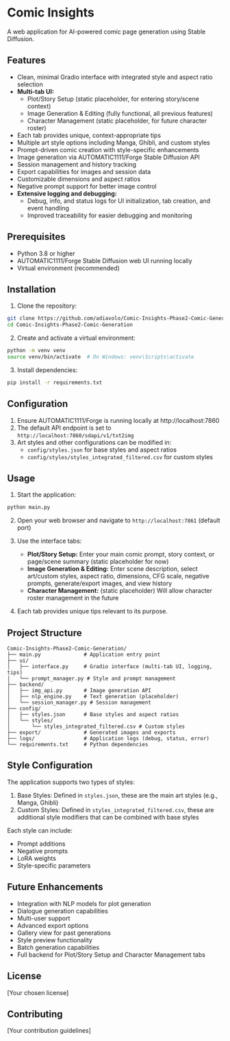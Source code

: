 # Comic Insights

A web application for AI-powered comic page generation using Stable Diffusion.

## Features

- Clean, minimal Gradio interface with integrated style and aspect ratio selection
- **Multi-tab UI:**
  - Plot/Story Setup (static placeholder, for entering story/scene context)
  - Image Generation & Editing (fully functional, all previous features)
  - Character Management (static placeholder, for future character roster)
- Each tab provides unique, context-appropriate tips
- Multiple art style options including Manga, Ghibli, and custom styles
- Prompt-driven comic creation with style-specific enhancements
- Image generation via AUTOMATIC1111/Forge Stable Diffusion API
- Session management and history tracking
- Export capabilities for images and session data
- Customizable dimensions and aspect ratios
- Negative prompt support for better image control
- **Extensive logging and debugging:**
  - Debug, info, and status logs for UI initialization, tab creation, and event handling
  - Improved traceability for easier debugging and monitoring

## Prerequisites

- Python 3.8 or higher
- AUTOMATIC1111/Forge Stable Diffusion web UI running locally
- Virtual environment (recommended)

## Installation

1. Clone the repository:
```bash
git clone https://github.com/adiavolo/Comic-Insights-Phase2-Comic-Generation.git
cd Comic-Insights-Phase2-Comic-Generation
```

2. Create and activate a virtual environment:
```bash
python -m venv venv
source venv/bin/activate  # On Windows: venv\Scripts\activate
```

3. Install dependencies:
```bash
pip install -r requirements.txt
```

## Configuration

1. Ensure AUTOMATIC1111/Forge is running locally at http://localhost:7860
2. The default API endpoint is set to `http://localhost:7860/sdapi/v1/txt2img`
3. Art styles and other configurations can be modified in:
   - `config/styles.json` for base styles and aspect ratios
   - `config/styles/styles_integrated_filtered.csv` for custom styles

## Usage

1. Start the application:
```bash
python main.py
```

2. Open your web browser and navigate to `http://localhost:7861` (default port)

3. Use the interface tabs:
   - **Plot/Story Setup:** Enter your main comic prompt, story context, or page/scene summary (static placeholder for now)
   - **Image Generation & Editing:** Enter scene description, select art/custom styles, aspect ratio, dimensions, CFG scale, negative prompts, generate/export images, and view history
   - **Character Management:** (static placeholder) Will allow character roster management in the future

4. Each tab provides unique tips relevant to its purpose.

## Project Structure

```
Comic-Insights-Phase2-Comic-Generation/
├── main.py              # Application entry point
├── ui/
│   ├── interface.py     # Gradio interface (multi-tab UI, logging, tips)
│   └── prompt_manager.py # Style and prompt management
├── backend/
│   ├── img_api.py       # Image generation API
│   ├── nlp_engine.py    # Text generation (placeholder)
│   └── session_manager.py # Session management
├── config/
│   ├── styles.json      # Base styles and aspect ratios
│   └── styles/
│       └── styles_integrated_filtered.csv # Custom styles
├── export/              # Generated images and exports
├── logs/                # Application logs (debug, status, error)
└── requirements.txt     # Python dependencies
```

## Style Configuration

The application supports two types of styles:
1. Base Styles: Defined in `styles.json`, these are the main art styles (e.g., Manga, Ghibli)
2. Custom Styles: Defined in `styles_integrated_filtered.csv`, these are additional style modifiers that can be combined with base styles

Each style can include:
- Prompt additions
- Negative prompts
- LoRA weights
- Style-specific parameters

## Future Enhancements

- Integration with NLP models for plot generation
- Dialogue generation capabilities
- Multi-user support
- Advanced export options
- Gallery view for past generations
- Style preview functionality
- Batch generation capabilities
- Full backend for Plot/Story Setup and Character Management tabs

## License

[Your chosen license]

## Contributing

[Your contribution guidelines] 